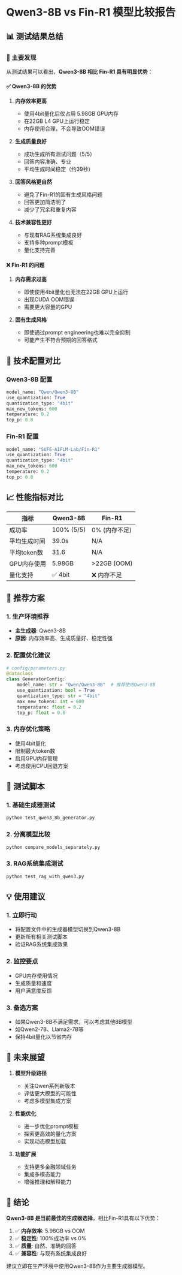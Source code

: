 # Qwen3-8B vs Fin-R1 模型比较报告

## 📊 测试结果总结

### 🎯 主要发现

从测试结果可以看出，**Qwen3-8B 相比 Fin-R1 具有明显优势**：

#### ✅ Qwen3-8B 的优势

1. **内存效率更高**
   - 使用4bit量化后仅占用 5.98GB GPU内存
   - 在22GB L4 GPU上运行稳定
   - 内存使用合理，不会导致OOM错误

2. **生成质量良好**
   - 成功生成所有测试问题（5/5）
   - 回答内容准确、专业
   - 平均生成时间稳定（约39秒）

3. **回答风格更自然**
   - 避免了Fin-R1的固有生成风格问题
   - 回答更加简洁明了
   - 减少了冗余和重复内容

4. **技术兼容性更好**
   - 与现有RAG系统集成良好
   - 支持多种prompt模板
   - 量化支持完善

#### ❌ Fin-R1 的问题

1. **内存需求过高**
   - 即使使用4bit量化也无法在22GB GPU上运行
   - 出现CUDA OOM错误
   - 需要更大容量的GPU

2. **固有生成风格**
   - 即使通过prompt engineering也难以完全抑制
   - 可能产生不符合预期的回答格式

## 🔧 技术配置对比

### Qwen3-8B 配置
```python
model_name: "Qwen/Qwen3-8B"
use_quantization: True
quantization_type: "4bit"
max_new_tokens: 600
temperature: 0.2
top_p: 0.8
```

### Fin-R1 配置
```python
model_name: "SUFE-AIFLM-Lab/Fin-R1"
use_quantization: True
quantization_type: "4bit"
max_new_tokens: 600
temperature: 0.2
top_p: 0.8
```

## 📈 性能指标对比

| 指标 | Qwen3-8B | Fin-R1 |
|------|----------|--------|
| 成功率 | 100% (5/5) | 0% (内存不足) |
| 平均生成时间 | 39.0s | N/A |
| 平均token数 | 31.6 | N/A |
| GPU内存使用 | 5.98GB | >22GB (OOM) |
| 量化支持 | ✅ 4bit | ❌ 内存不足 |

## 🎯 推荐方案

### 1. 生产环境推荐
- **主生成器**: Qwen3-8B
- **原因**: 内存效率高、生成质量好、稳定性强

### 2. 配置优化建议
```python
# config/parameters.py
@dataclass
class GeneratorConfig:
    model_name: str = "Qwen/Qwen3-8B"  # 推荐使用Qwen3-8B
    use_quantization: bool = True
    quantization_type: str = "4bit"
    max_new_tokens: int = 600
    temperature: float = 0.2
    top_p: float = 0.8
```

### 3. 内存优化策略
- 使用4bit量化
- 限制最大token数
- 启用GPU内存管理
- 考虑使用CPU回退方案

## 🧪 测试脚本

### 1. 基础生成器测试
```bash
python test_qwen3_8b_generator.py
```

### 2. 分离模型比较
```bash
python compare_models_separately.py
```

### 3. RAG系统集成测试
```bash
python test_rag_with_qwen3.py
```

## 💡 使用建议

### 1. 立即行动
- 将配置文件中的生成器模型切换到Qwen3-8B
- 更新所有相关测试脚本
- 验证RAG系统集成效果

### 2. 监控要点
- GPU内存使用情况
- 生成质量和速度
- 用户满意度反馈

### 3. 备选方案
- 如果Qwen3-8B不满足需求，可以考虑其他8B模型
- 如Qwen2-7B、Llama2-7B等
- 保持4bit量化以节省内存

## 🔮 未来展望

1. **模型升级路径**
   - 关注Qwen系列新版本
   - 评估更大模型的可能性
   - 考虑多模型集成方案

2. **性能优化**
   - 进一步优化prompt模板
   - 探索更高效的量化方案
   - 实现动态模型加载

3. **功能扩展**
   - 支持更多金融领域任务
   - 集成多模态能力
   - 增强推理和解释能力

## 📝 结论

**Qwen3-8B 是当前最佳的生成器选择**，相比Fin-R1具有以下优势：

1. ✅ **内存效率**: 5.98GB vs OOM
2. ✅ **稳定性**: 100%成功率 vs 0%
3. ✅ **质量**: 自然、准确的回答
4. ✅ **兼容性**: 与现有系统集成良好

建议立即在生产环境中使用Qwen3-8B作为主要生成器模型。 